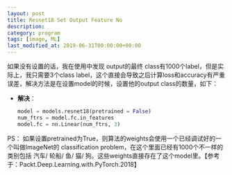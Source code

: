 ```yaml
---
layout: post
title: Resnet18 Set Output Feature No
description: 
category: program
tags: [image, ML]
last_modified_at: 2019-06-31T00:00:00+00:00
---
```



如果没有设置的话，我在使用中发现 output的最终 class有1000个label，但是实际上，我只需要3个class label，这个直接会导致之后计算loss和accuracy有严重误差，解决方法是在设置model的时候，设置他的output class的数量，如下：

- __解决__：

    ```py
    model = models.resnet18(pretrained = False)
    num_ftrs = model.fc.in_features
    model.fc = nn.Linear(num_ftrs, 3)

    ```

PS： 如果设置pretrained为True，则算法的weights会使用一个已经调试好的一个叫做ImageNet的 classification problem，在这个里面已经有1000个不一样的类别包括 汽车/ 轮船/ 鱼/ 猫/ 狗。这些weights直接存在了这个model里。【参考于：Packt.Deep.Learning.with.PyTorch.2018】